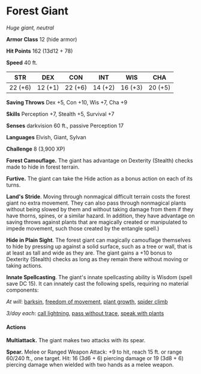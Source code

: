 # Forest Giant
*Huge giant, neutral*

**Armor Class** 12 (hide armor)

**Hit Points** 162 (13d12 + 78)

**Speed** 40 ft.

**STR**|**DEX**|**CON**|**INT**|**WIS**|**CHA**
-------|-------|-------|-------|-------|-------
22 (+6)|12 (+1)|22 (+6)|14 (+2)|16 (+3)|20 (+5)

**Saving Throws** Dex +5, Con +10, Wis +7, Cha +9

**Skills** Perception +7, Stealth +5, Survival +7

**Senses** darkvision 60 ft., passive Perception 17

**Languages** Elvish, Giant, Sylvan

**Challenge** 8 (3,900 XP)

**Forest Camouflage.** The giant has advantage on Dexterity (Stealth) checks made to hide in forest terrain.

**Furtive.** The giant can take the Hide action as a bonus action on each of its turns.

**Land's Stride**. Moving through nonmagical difficult terrain costs the forest giant no extra movement. They can also pass through nonmagical plants without being slowed by them and without taking damage from them if they have thorns, spines, or a similar hazard. In addition, they have advantage on saving throws against plants that are magically created or manipulated to impede movement, such those created by the entangle spell.)

**Hide in Plain Sight**. The forest giant can magically camouflage themselves to hide by pressing up against a solid surface, such as a tree or wall, that is at least as tall and wide as they are. The giant gains a +10 bonus to Dexterity (Stealth) checks as long as they remain there without moving or taking actions.

**Innate Spellcasting**. The giant's innate spellcasting ability is Wisdom (spell save DC 15). It can innately cast the following spells, requiring no material components:

*At will*: [barksin](../Magic/Spells/barkskin.md), [freedom of movement](../Magic/Spells/freedom-of-movement.md), [plant growth](../Magic/Spells/plant-growth.md), [spider climb](../Magic/Spells/spider-climb.md)

*3/day each*: [call lightning](../Magic/Spells/call-lightning.md), [pass without trace](../Magic/Spells/pass-without-trace.md), [speak with plants](../Magic/Spells/speak-with-plants.md)

#### Actions
**Multiattack.** The giant makes two attacks with its spear.

**Spear.** Melee or Ranged Weapon Attack: +9 to hit, reach 15 ft. or range 60/240 ft., one target. Hit: 16 (3d6 + 6) piercing damage or 19 (3d8 + 6) piercing damage when wielded with two hands as a melee weapon.
